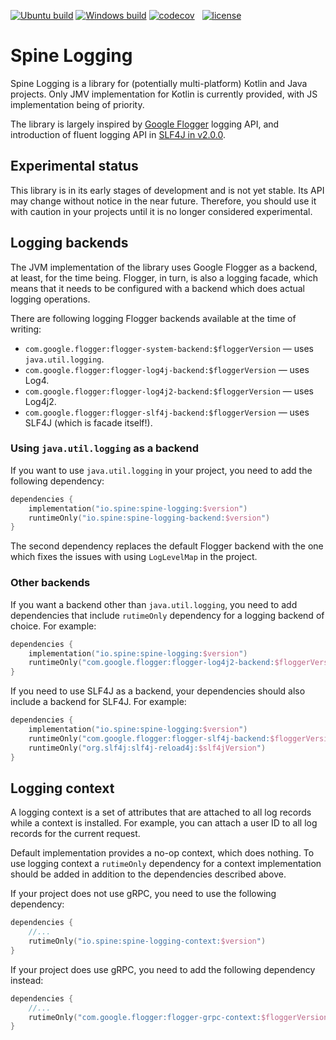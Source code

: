 [![Ubuntu build][ubuntu-build-badge]][gh-actions]
[![Windows build][windows-build-badge]][gh-actions]
[![codecov][codecov-badge]][codecov] &nbsp;
[![license][license-badge]][license]

# Spine Logging

Spine Logging is a library for (potentially multi-platform) Kotlin and Java projects.
Only JMV implementation for Kotlin is currently provided, with JS implementation being
of priority.

The library is largely inspired by [Google Flogger][flogger] logging API, and introduction of
fluent logging API in [SLF4J in v2.0.0][fluent-slf4j].

## Experimental status

This library is in its early stages of development and is not yet stable. 
Its API may change without notice in the near future. Therefore, you should use it with
caution in your projects until it is no longer considered experimental.

## Logging backends

The JVM implementation of the library uses Google Flogger as a backend, at least, for 
the time being. Flogger, in turn, is also a logging facade, which means that it needs to
be configured with a backend which does actual logging operations. 

There are following logging Flogger backends available at the time of writing:
  * `com.google.flogger:flogger-system-backend:$floggerVersion` — uses `java.util.logging`.
  * `com.google.flogger:flogger-log4j-backend:$floggerVersion` — uses Log4.
  * `com.google.flogger:flogger-log4j2-backend:$floggerVersion` — uses Log4j2.
  * `com.google.flogger:flogger-slf4j-backend:$floggerVersion` — uses SLF4J (which is facade itself!).

### Using `java.util.logging` as a backend
If you want to use `java.util.logging` in your project, you need to add the following dependency:
```kotlin
dependencies {
    implementation("io.spine:spine-logging:$version")
    runtimeOnly("io.spine:spine-logging-backend:$version")
}
```
The second dependency replaces the default Flogger backend with the one which fixes the issues
with using `LogLevelMap` in the project.

### Other backends
If you want a backend other than `java.util.logging`, you need to add dependencies that include
`rutimeOnly` dependency for a logging backend of choice. For example:

```kotlin
dependencies {
    implementation("io.spine:spine-logging:$version")
    runtimeOnly("com.google.flogger:flogger-log4j2-backend:$floggerVersion")
}
```

If you need to use SLF4J as a backend, your dependencies should also include a backend for SLF4J.
For example:

```kotlin
dependencies {
    implementation("io.spine:spine-logging:$version")
    runtimeOnly("com.google.flogger:flogger-slf4j-backend:$floggerVersion")
    runtimeOnly("org.slf4j:slf4j-reload4j:$slf4jVersion")
}
```

## Logging context

A logging context is a set of attributes that are attached to all log records while 
a context is installed. For example, you can attach a user ID to all log records for 
the current request.

Default implementation provides a no-op context, which does nothing. To use logging
context a `rutimeOnly` dependency for a context implementation should be added in addition
to the dependencies described above.

If your project does not use gRPC, you need to use the following dependency:

```kotlin
dependencies {
    //...
    rutimeOnly("io.spine:spine-logging-context:$version")
}
```

If your project does use gRPC, you need to add the following dependency instead:

```kotlin
dependencies {
    //...
    rutimeOnly("com.google.flogger:flogger-grpc-context:$floggerVersion")
}
```

[codecov]: https://codecov.io/gh/SpineEventEngine/logging
[codecov-badge]: https://codecov.io/gh/SpineEventEngine/logging/branch/master/graph/badge.svg
[license-badge]: https://img.shields.io/badge/license-Apache%20License%202.0-blue.svg?style=flat
[license]: http://www.apache.org/licenses/LICENSE-2.0
[gh-actions]: https://github.com/SpineEventEngine/logging/actions
[ubuntu-build-badge]: https://github.com/SpineEventEngine/logging/actions/workflows/build-on-ubuntu.yml/badge.svg
[windows-build-badge]: https://github.com/SpineEventEngine/logging/actions/workflows/build-on-windows.yml/badge.svg
[flogger]: https://google.github.io/flogger
[fluent-slf4j]: https://www.slf4j.org/manual.html#fluent
